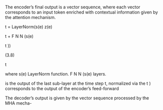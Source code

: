 The encoder’s final output is a vector sequence, where each vector corresponds to an input
token enriched with contextual information given by the attention mechanism.

t = LayerNorm(s(e)
z(e)

t + F N N (s(e)

t ))

(3.8)

t

where s(e)
LayerNorm function. F N N (s(e)
layers.

is the output of the last sub-layer at the time step t, normalized via the
t ) corresponds to the output of the encoder’s feed-forward

The decoder’s output is given by the vector sequence processed by the MHA mecha-